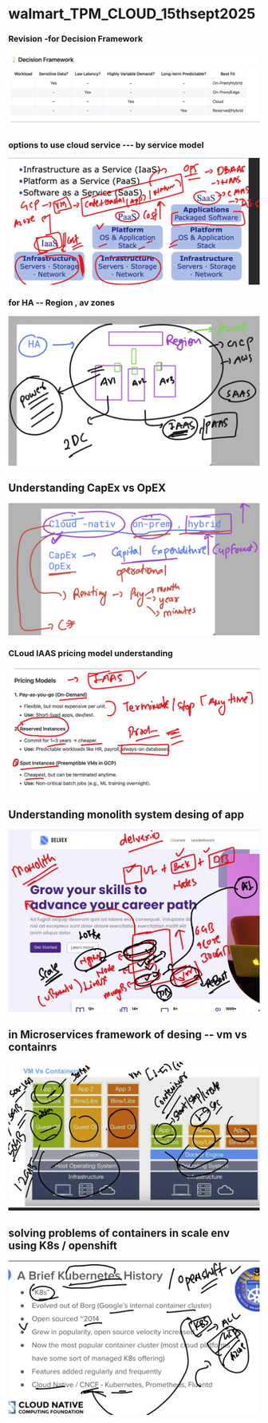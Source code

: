 # walmart_TPM_CLOUD_15thsept2025

### Revision -for Decision Framework 

<img src="rev1.png">

### options to use cloud service --- by service model 

<img src="rev2.png">

### for HA -- Region , av zones

<img src="rev3.png">

## Understanding CapEx vs OpEX 

<img src="cap1.png">

### CLoud IAAS pricing model understanding 


<img src="cap2.png">


## Understanding monolith system desing of app 

<img src="d1.png">

## in Microservices framework of desing -- vm vs containrs 

<img src="d2.png">

## solving problems of containers in scale env using K8s / openshift 

<img src="d3.png">